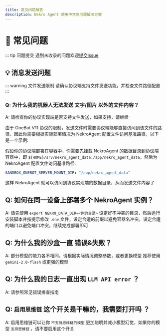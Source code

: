 ```yaml
---
title: 常见问题解答
description: Nekro Agent 使用中常见问题解决方案
---
```


# 📖 常见问题

::: tip 问题提交
遇到未收录的问题欢迎[提交issue](https://github.com/KroMiose/nekro-agent/issues)

## 💡 消息发送问题

::: warning 文件发送限制
请确认协议端支持文件发送功能，并检查文件路径配置
:::

### Q: 为什么我的机器人无法发送 文字/图片 以外的文件内容？

A: 请检查你的协议实现端是否支持文件发送，如果支持，请继续

由于 OneBot V11 协议的限制，发送文件时需要协议端能够直接访问到该文件的路径，因此你需要根据实际部署情况为 NekroAgent 配置文件访问基准路径，以下是一个示例:

假设你的协议端部署在容器中，你需要先挂载 NekroAgent 的数据目录到协议端容器中，即 `${HOME}/srv/nekro_agent_data:/app/nekro_agent_data`，然后为 NekroAgent 配置文件访问基准路径:

```yaml
SANDBOX_ONEBOT_SERVER_MOUNT_DIR: "/app/nekro_agent_data"
```

这样 NekroAgent 就可以访问到协议实现端的数据目录，从而发送文件内容了

## Q: 如何在同一设备上部署多个 NekroAgent 实例？

A: 请先使用 `export NEKRO_DATA_DIR=<你的目录>` 设定好不冲突的目录，然后运行安装脚本并按提示修改 `.env` 文件，设定合适的前缀以避免容器名冲突，设定合适的端口以避免端口冲突，继续完成部署即可

## Q: 为什么我的沙盒一直 错误&失败？

A: 部分模型的能力各不相同，请根据实际情况调整参数，或者更换模型
推荐使用 `gemini-2.0-flash` 或更强的模型

## Q: 为什么我的日志一直出现 `LLM API error` ？

A: 请参照常见错误排查指南

## Q: `启用思维链` 这个开关是干嘛的，我需要打开吗 ？

A: 启用思维链可以让你 `不支持思维链的模型` 更加聪明并减小模型幻觉，如果你的模型 `支持思维链` ，请不要启用这个开关